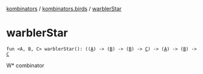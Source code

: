 [kombinators](../index.md) / [kombinators.birds](index.md) / [warblerStar](./warbler-star.md)

# warblerStar

`fun <A, B, C> warblerStar(): ((`[`A`](warbler-star.md#A)`) -> (`[`B`](warbler-star.md#B)`) -> (`[`B`](warbler-star.md#B)`) -> `[`C`](warbler-star.md#C)`) -> (`[`A`](warbler-star.md#A)`) -> (`[`B`](warbler-star.md#B)`) -> `[`C`](warbler-star.md#C)

W* combinator

